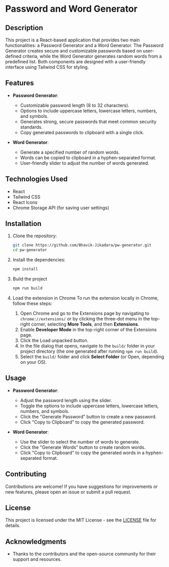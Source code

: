 # Password and Word Generator

## Description

This project is a React-based application that provides two main functionalities: a Password Generator and a Word Generator. The Password Generator creates secure and customizable passwords based on user-defined criteria, while the Word Generator generates random words from a predefined list. Both components are designed with a user-friendly interface using Tailwind CSS for styling.

## Features

- **Password Generator**:

  - Customizable password length (8 to 32 characters).
  - Options to include uppercase letters, lowercase letters, numbers, and symbols.
  - Generates strong, secure passwords that meet common security standards.
  - Copy generated passwords to clipboard with a single click.

- **Word Generator**:
  - Generate a specified number of random words.
  - Words can be copied to clipboard in a hyphen-separated format.
  - User-friendly slider to adjust the number of words generated.

## Technologies Used

- React
- Tailwind CSS
- React Icons
- Chrome Storage API (for saving user settings)

## Installation

1. Clone the repository:

   ```bash
   git clone https://github.com/Bhavik-Jikadara/pw-generator.git
   cd pw-generator
   ```

2. Install the dependencies:

   ```bash
   npm install
   ```

3. Build the project

   ```bash
   npm run build
   ```

4. Load the extension in Chrome
   To run the extension locally in Chrome, follow these steps:

   1. Open Chrome and go to the Extensions page by navigating to `chrome://extensions/` or by clicking the three-dot menu in the top-right corner, selecting **More Tools**, and then **Extensions**.
   2. Enable **Developer Mode** in the top-right corner of the Extensions page.
   3. Click the Load unpacked button.
   4. In the file dialog that opens, navigate to the `build/` folder in your project directory (the one generated after running `npm run build`).
   5. Select the `build/` folder and click **Select Folder** (or Open, depending on your OS).

## Usage

- **Password Generator**:

  - Adjust the password length using the slider.
  - Toggle the options to include uppercase letters, lowercase letters, numbers, and symbols.
  - Click the "Generate Password" button to create a new password.
  - Click "Copy to Clipboard" to copy the generated password.

- **Word Generator**:
  - Use the slider to select the number of words to generate.
  - Click the "Generate Words" button to create random words.
  - Click "Copy to Clipboard" to copy the generated words in a hyphen-separated format.

## Contributing

Contributions are welcome! If you have suggestions for improvements or new features, please open an issue or submit a pull request.

## License

This project is licensed under the MIT License - see the [LICENSE](LICENSE) file for details.

## Acknowledgments

- Thanks to the contributors and the open-source community for their support and resources.
